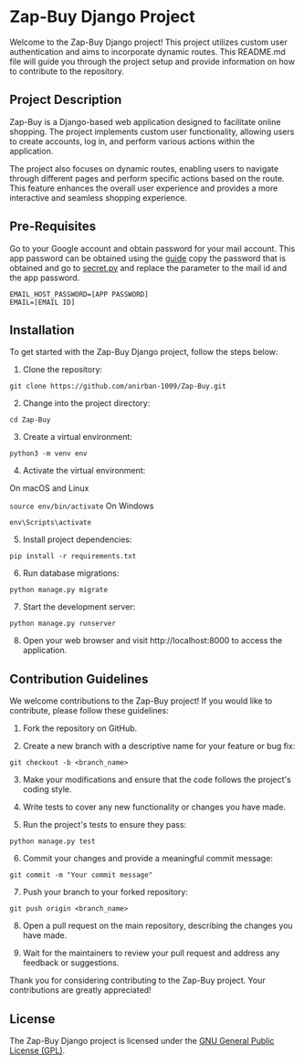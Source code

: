 # Zap-Buy Django Project

Welcome to the Zap-Buy Django project! This project utilizes custom user authentication and aims to incorporate dynamic routes. This README.md file will guide you through the project setup and provide information on how to contribute to the repository.

## Project Description

Zap-Buy is a Django-based web application designed to facilitate online shopping. The project implements custom user functionality, allowing users to create accounts, log in, and perform various actions within the application.

The project also focuses on dynamic routes, enabling users to navigate through different pages and perform specific actions based on the route. This feature enhances the overall user experience and provides a more interactive and seamless shopping experience.

## Pre-Requisites

Go to your Google account and obtain password for your mail account. This app password can be obtained using the [guide](https://support.google.com/accounts/answer/185833?hl=en) copy the password that is obtained and go to [secret.py](django_auth/secret.py) and replace the parameter to the mail id and the app password.

```
EMAIL_HOST_PASSWORD=[APP PASSWORD]
EMAIL=[EMAIL ID]
```


## Installation

To get started with the Zap-Buy Django project, follow the steps below:

1. Clone the repository:

`git clone https://github.com/anirban-1009/Zap-Buy.git`


2. Change into the project directory:

`cd Zap-Buy`


3. Create a virtual environment:

`python3 -m venv env`


4. Activate the virtual environment:

On macOS and Linux

`source env/bin/activate`
On Windows

`env\Scripts\activate`


5. Install project dependencies:

`pip install -r requirements.txt`


6. Run database migrations:

`python manage.py migrate`


7. Start the development server:

`python manage.py runserver`


8. Open your web browser and visit http://localhost:8000 to access the application.

## Contribution Guidelines

We welcome contributions to the Zap-Buy project! If you would like to contribute, please follow these guidelines:

1. Fork the repository on GitHub.

2. Create a new branch with a descriptive name for your feature or bug fix:

`git checkout -b <branch_name>`


3. Make your modifications and ensure that the code follows the project's coding style.

4. Write tests to cover any new functionality or changes you have made.

5. Run the project's tests to ensure they pass:

`python manage.py test`


6. Commit your changes and provide a meaningful commit message:

`git commit -m "Your commit message"`


7. Push your branch to your forked repository:

`git push origin <branch_name>`


8. Open a pull request on the main repository, describing the changes you have made.

9. Wait for the maintainers to review your pull request and address any feedback or suggestions.

Thank you for considering contributing to the Zap-Buy project. Your contributions are greatly appreciated!

## License

The Zap-Buy Django project is licensed under the [GNU General Public License (GPL)](LICENSE).
